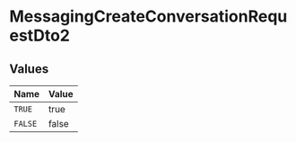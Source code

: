 # MessagingCreateConversationRequestDto2


## Values

| Name    | Value   |
| ------- | ------- |
| `TRUE`  | true    |
| `FALSE` | false   |
